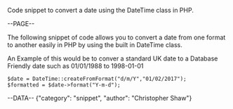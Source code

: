 Code snippet to convert a date using the DateTime class in PHP.

--PAGE--

The following snippet of code allows you to convert a date from one format to another easily in PHP by using the built in DateTime class. 

An Example of this would be to conver a standard UK date to a Database Friendly date such as 01/01/1988 to 1998-01-01
  
    $date = DateTime::createFromFormat("d/m/Y","01/02/2017");
    $formatted = $date->format("Y-m-d");

--DATA-- {"category": "snippet", "author": "Christopher Shaw"}
